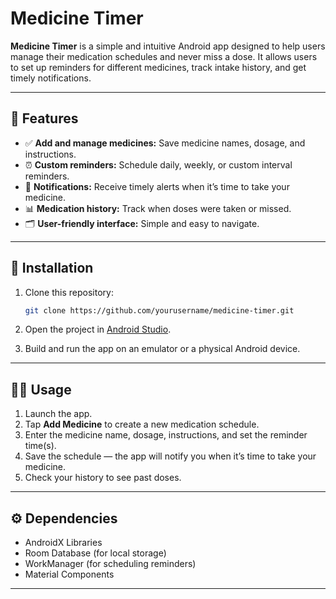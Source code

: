 

# Medicine Timer

**Medicine Timer** is a simple and intuitive Android app designed to help users manage their medication schedules and never miss a dose. It allows users to set up reminders for different medicines, track intake history, and get timely notifications.

---

## 📱 Features

* ✅ **Add and manage medicines:** Save medicine names, dosage, and instructions.
* ⏰ **Custom reminders:** Schedule daily, weekly, or custom interval reminders.
* 🔔 **Notifications:** Receive timely alerts when it’s time to take your medicine.
* 📊 **Medication history:** Track when doses were taken or missed.
* 🗂️ **User-friendly interface:** Simple and easy to navigate.

---

## 🚀 Installation

1. Clone this repository:

   ```bash
   git clone https://github.com/yourusername/medicine-timer.git
   ```
2. Open the project in [Android Studio](https://developer.android.com/studio).
3. Build and run the app on an emulator or a physical Android device.

---

## 🧑‍💻 Usage

1. Launch the app.
2. Tap **Add Medicine** to create a new medication schedule.
3. Enter the medicine name, dosage, instructions, and set the reminder time(s).
4. Save the schedule — the app will notify you when it’s time to take your medicine.
5. Check your history to see past doses.

---

## ⚙️ Dependencies

* AndroidX Libraries
* Room Database (for local storage)
* WorkManager (for scheduling reminders)
* Material Components

---
